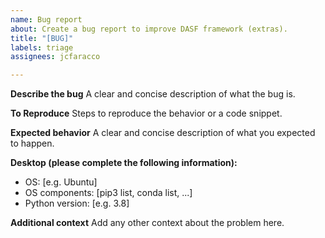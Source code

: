 ```yaml
---
name: Bug report
about: Create a bug report to improve DASF framework (extras).
title: "[BUG]"
labels: triage
assignees: jcfaracco

---
```


**Describe the bug**
A clear and concise description of what the bug is.

**To Reproduce**
Steps to reproduce the behavior or a code snippet.

**Expected behavior**
A clear and concise description of what you expected to happen.

**Desktop (please complete the following information):**
 - OS: [e.g. Ubuntu]
 - OS components: [pip3 list, conda list, ...]
 - Python version: [e.g. 3.8]

**Additional context**
Add any other context about the problem here.
